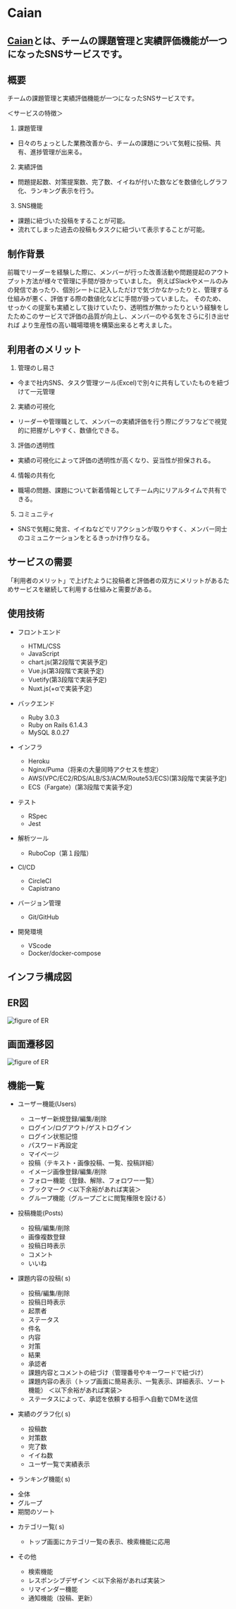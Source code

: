 # Caian
## [Caian](https://caian-app.herokuapp.com/)とは、チームの課題管理と実績評価機能が一つになったSNSサービスです。

## 概要

チームの課題管理と実績評価機能が一つになったSNSサービスです。

＜サービスの特徴＞
1.  課題管理
- 日々のちょっとした業務改善から、チームの課題について気軽に投稿、共有、進捗管理が出来る。
2.  実績評価
- 問題提起数、対策提案数、完了数、イイねが付いた数などを数値化しグラフ化、ランキング表示を行う。
3.  SNS機能
- 課題に紐づいた投稿をすることが可能。
- 流れてしまった過去の投稿もタスクに紐づいて表示することが可能。

## 制作背景

前職でリーダーを経験した際に、メンバーが行った改善活動や問題提起のアウトプット方法が様々で管理に手間が掛かっていました。 例えばSlackやメールのみの発信であったり、個別シートに記入しただけで気づかなかったりと、管理する仕組みが悪く、評価する際の数値化などに手間が掛っていました。
そのため、せっかくの提案も実績として抜けていたり、透明性が無かったりという経験をしたためこのサービスで評価の品質が向上し、メンバーのやる気をさらに引き出せれば
より生産性の高い職場環境を構築出来ると考えました。

## 利用者のメリット
1. 管理のし易さ
- 今まで社内SNS、タスク管理ツール(Excel)で別々に共有していたものを紐づけて一元管理
2.  実績の可視化
- リーダーや管理職として、メンバーの実績評価を行う際にグラフなどで視覚的に把握がしやすく、数値化できる。
3.  評価の透明性
- 実績の可視化によって評価の透明性が高くなり、妥当性が担保される。
4.  情報の共有化
-  職場の問題、課題について新着情報としてチーム内にリアルタイムで共有できる。
5. コミュニティ
- SNSで気軽に発言、イイねなどでリアクションが取りやすく、メンバー同士のコミュニケーションをとるきっかけ作りなる。

## サービスの需要
「利用者のメリット」で上げたように投稿者と評価者の双方にメリットがあるためサービスを継続して利用する仕組みと需要がある。

## 使用技術

* フロントエンド
  - HTML/CSS
  - JavaScript
  - chart.js(第2段階で実装予定)
  - Vue.js(第3段階で実装予定)
  - Vuetify(第3段階で実装予定)
  - Nuxt.js(+αで実装予定)

* バックエンド
  - Ruby 3.0.3
  - Ruby on Rails 6.1.4.3
  - MySQL 8.0.27
  
* インフラ
  - Heroku
  - Nginx/Puma（将来の大量同時アクセスを想定）
  - AWS(VPC/EC2/RDS/ALB/S3/ACM/Route53/ECS)(第3段階で実装予定)
  - ECS（Fargate）(第3段階で実装予定)

* テスト
  - RSpec
  - Jest

* 解析ツール
  - RuboCop（第１段階）

* CI/CD
  - CircleCI
  - Capistrano

* バージョン管理
  - Git/GitHub

* 開発環境
  - VScode
  - Docker/docker-compose
 
## インフラ構成図

## ER図
![figure of ER](app/assets/images/ER図.png)

## 画面遷移図
![figure of ER](app/assets/images/画面遷移図.png)

## 機能一覧

* ユーザー機能(Users)
  - ユーザー新規登録/編集/削除
  - ログイン/ログアウト/ゲストログイン
  - ログイン状態記憶
  - パスワード再設定
  - マイページ
  - 投稿（テキスト・画像投稿、一覧、投稿詳細）
  - イメージ画像登録/編集/削除
  - フォロー機能（登録、解除、フォロワー一覧）
  - ブックマーク
  ＜以下余裕があれば実装＞
  - グループ機能（グループごとに閲覧権限を設ける）

* 投稿機能(Posts)
  - 投稿/編集/削除
  - 画像複数登録
  - 投稿日時表示
  - コメント
  - いいね

* 課題内容の投稿(  s)
  - 投稿/編集/削除
  - 投稿日時表示
  - 起票者
  - ステータス 
  - 件名
  - 内容
  - 対策
  - 結果
  - 承認者
  - 課題内容とコメントの紐づけ（管理番号やキーワードで紐づけ）
  - 課題内容の表示（トップ画面に簡易表示、一覧表示、詳細表示、ソート機能）
  ＜以下余裕があれば実装＞
  - ステータスによって、承認を依頼する相手へ自動でDMを送信

* 実績のグラフ化(   s)
  - 投稿数
  - 対策数
  - 完了数
  - イイね数
  - ユーザ一覧で実績表示

* ランキング機能(   s)
 - 全体
 - グループ
 - 期間のソート

* カテゴリ一覧(   s)
  - トップ画面にカテゴリ一覧の表示、検索機能に応用

* その他
  - 検索機能
  - レスポンシブデザイン
  ＜以下余裕があれば実装＞
  - リマインダー機能
  - 通知機能（投稿、更新）